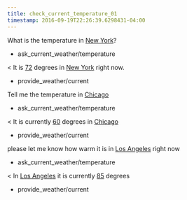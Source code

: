 ```yaml
---
title: check_current_temperature_01
timestamp: 2016-09-19T22:26:39.6298431-04:00
---
```


What is the temperature in [New York](City)?
* ask_current_weather/temperature

< It is [72](temperature) degrees in [New York](City) right now.
* provide_weather/current

Tell me the temperature in [Chicago](City)
* ask_current_weather/temperature

< It is currently [60](temperature) degrees in [Chicago](City)
* provide_weather/current

please let me know how warm it is in [Los Angeles](City) right now
* ask_current_weather/temperature

< In [Los Angeles](City) it is currently [85](temperature) degrees
* provide_weather/current
